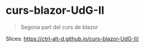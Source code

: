 # curs-blazor-UdG-II

>Segona part del curs de blazor

Slices: https://ctrl-alt-d.github.io/curs-blazor-UdG-II/
